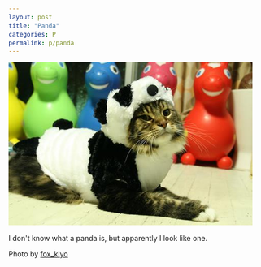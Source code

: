 ```yaml
---
layout: post
title: "Panda"
categories: P
permalink: p/panda
---
```


<img src="/images/p/panda.jpg">

I don't know what a panda is, but apparently I look like one.

Photo by <a href="http://www.flickr.com/photos/s_fox/358199239/">fox_kiyo</a>
